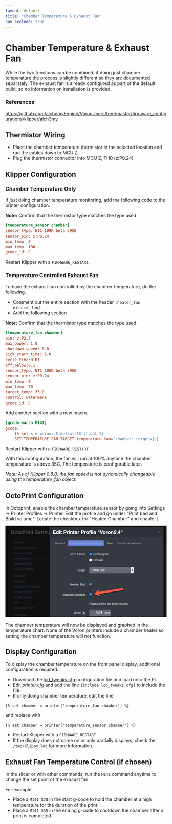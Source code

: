 ```yaml
---
layout: default
title: "Chamber Temperature & Exhaust Fan"
nav_exclude: true
---
```


# Chamber Temperature & Exhaust Fan

While the two functions can be combined, if doing just chamber temperature the process is slightly different so they are documented separately.  The exhaust fan is already configured as part of the default build, so no information on installation is provided.

### References

https://github.com/alchemyEngine/VoronUsers/tree/master/firmware_configurations/klipper/alch3my

## Thermistor Wiring

* Place the chamber temperature thermistor in the selected location and run the cables down to MCU Z.
* Plug the thermistor connector into MCU Z, TH0 (z:P0.24)

## Klipper Configuration

### Chamber Temperature Only

If _just_ doing chamber temperature monitoring, add the following code to the printer configuration.

**Note:** Confirm that the thermistor type matches the type used.

```ini
[temperature_sensor chamber]
sensor_type: NTC 100K beta 3950
sensor_pin: z:P0.24
min_temp: 0
max_temp: 100
gcode_id: C
```

Restart Klipper with a `FIRMWARE_RESTART`.

### Temperature Controlled Exhaust Fan

To have the exhaust fan controlled by the chamber temperature, do the following.

* Comment out the entire section with the header `[heater_fan exhaust_fan]`
* Add the following section

**Note:** Confirm that the thermistor type matches the type used.

```ini
[temperature_fan chamber]
pin: z:P2.7
max_power: 1.0
shutdown_speed: 0.0
kick_start_time: 5.0
cycle_time:0.01
off_below:0.1
sensor_type: NTC 100K beta 3950
sensor_pin: z:P0.24
min_temp: 0
max_temp: 70
target_temp: 35.0
control: watermark
gcode_id: C
```

Add another section with a new macro.

```ini
[gcode_macro M141]
gcode:
    {% set s = params.S|default(0)|float %}
    SET_TEMPERATURE_FAN_TARGET temperature_fan="chamber" target={s}
```

Restart Klipper with a `FIRMWARE_RESTART`.

With this configuration, the fan will run at 100% anytime the chamber temperature is above 35C.  The temperature is configurable later.

_Note: As of Klipper 0.8.0, the fan speed is not dynamically changeable using the temperature\_fan object._

## OctoPrint Configuration

In Octoprint, enable the chamber temperature sensor by going into  Settings -> Printer Profiles -> Printer.  Edit the profile and go under "Print bed and Build volume".  Locate the checkbox for "Heated Chamber" and enable it.

![](./images/octoprint_chamber_temp_checkbox.png)

The chamber temperature will now be displayed and graphed in the temperature chart.  None of the Voron printers include a chamber heater so setting the chamber temperature will not function.

## Display Configuration

To display the chamber temperature on the front panel display, additional configuration is required.

* Download the [lcd_tweaks.cfg](./lcd_tweaks.cfg) configuration file and load onto the Pi.
* Edit _printer.cfg_ and add the line `[include lcd_tweaks.cfg]` to include the file.
* If only doing chamber temperature, edit the line
<!-- {% raw %} -->
```
{% set chamber = printer['temperature_fan chamber'] %}
```
<!-- {% endraw %} -->
and replace with
<!-- {% raw %} -->
```
{% set chamber = printer['temperature_sensor chamber'] %}
```
<!-- {% endraw %} -->
* Restart Klipper with a `FIRMWARE_RESTART`
* If the display does not come on or only partially displays, check the `/tmp/klippy.log` for more information.

## Exhaust Fan Temperature Control (if chosen)

In the slicer or with other commands, run the `M141` command anytime to change the set point of the exhaust fan.

For example:

* Place a `M141 S70` in the start g-code to hold the chamber at a high temperature for the duration of the print
* Place a `M141 S35` in the ending g-code to cooldown the chamber after a print is completed.
